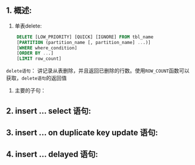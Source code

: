 ## 1. 概述:
1. 单表delete:
```sql
    DELETE [LOW_PRIORITY] [QUICK] [IGNORE] FROM tbl_name
    [PARTITION (partition_name [, partition_name] ...)]
    [WHERE where_condition]
    [ORDER BY ...]
    [LIMIT row_count]
```
`delete语句`： 讲记录从表删除，并且返回已删除的行数。使用`ROW_COUNT`函数可以获取，`delete语句`的返回值
1. 主要的子句：
    
## 2. insert ... select 语句:


## 3. insert ... on duplicate key update 语句:

## 4. insert ... delayed 语句: